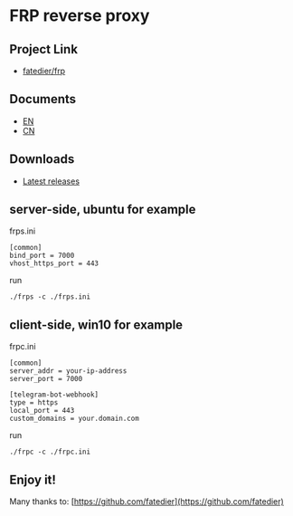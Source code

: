 # FRP reverse proxy

## Project Link

- [fatedier/frp](https://github.com/fatedier/frp)

## Documents

- [EN](https://github.com/fatedier/frp/blob/master/README.md)
- [CN](https://github.com/fatedier/frp/blob/master/README_zh.md)

## Downloads

- [Latest releases](https://github.com/fatedier/frp/releases)

## server-side, ubuntu for example

frps.ini
```
[common]
bind_port = 7000
vhost_https_port = 443
```

run
```
./frps -c ./frps.ini
```

## client-side, win10 for example

frpc.ini
```
[common]
server_addr = your-ip-address
server_port = 7000

[telegram-bot-webhook]
type = https
local_port = 443
custom_domains = your.domain.com
```

run
```
./frpc -c ./frpc.ini
```

## Enjoy it!

Many thanks to: [https://github.com/fatedier](https://github.com/fatedier)
